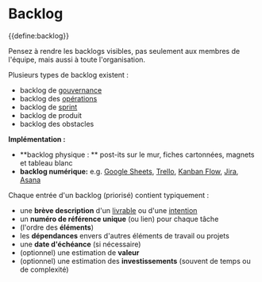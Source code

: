 # Backlog

<summary>
{{define:backlog}}
</summary>

Pensez à rendre les backlogs visibles, pas seulement aux membres de l'équipe, mais aussi à toute l'organisation.

Plusieurs types de backlog existent :

- backlog de [gouvernance](glossary:governance)
- backlog des [opérations](glossary:operations)
- backlog de [sprint](section:planning-and-review-meetings)
- backlog de produit
- backlog des obstacles

**Implémentation :**

- **backlog physique : ** post-its sur le mur, fiches cartonnées, magnets et tableau blanc
- **backlog numérique:** e.g. [Google Sheets](https://www.google.com/sheets/about/), [Trello](https://trello.com/), [Kanban Flow](https://kanbanflow.com/), [Jira](https://www.atlassian.com/software/jira), [Asana](https://asana.com/)

Chaque entrée d'un backlog (priorisé) contient typiquement :

- une **brève description** d'un [livrable](glossary:deliverable) ou d'une [intention](glossary:organizational-driver)
- un **numéro de référence unique** (ou lien) pour chaque tâche
- (l'ordre des **éléments**)
- les **dépendances** envers d'autres éléments de travail ou projets
- une **date d'échéance** (si nécessaire)
- (optionnel) une estimation de **valeur**
- (optionnel) une estimation des **investissements** (souvent de temps ou de complexité)